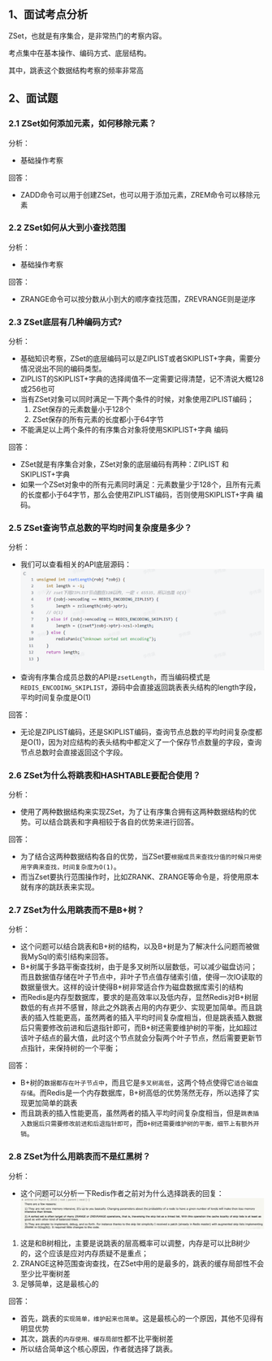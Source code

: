 
## 1、面试考点分析

ZSet，也就是有序集合，是非常热门的考察内容。

考点集中在基本操作、编码方式、底层结构。

其中，跳表这个数据结构考察的频率非常高
## 2、面试题

### 2.1 ZSet如何添加元素，如何移除元素？

分析：
- 基础操作考察

回答：
- ZADD命令可以用于创建ZSet，也可以用于添加元素，ZREM命令可以移除元素
### 2.2 ZSet如何从大到小查找范围

分析：
- 基础操作考察

回答：
- ZRANGE命令可以按分数从小到大的顺序查找范围，ZREVRANGE则是逆序

### 2.3 ZSet底层有几种编码方式?

分析：
- 基础知识考察，ZSet的底层编码可以是ZIPLIST或者SKIPLIST+字典，需要分情况说出不同的编码类型。
- ZIPLIST的SKIPLIST+字典的选择阈值不一定需要记得清楚，记不清说大概128或256也可
- 当有ZSet对象可以同时满足一下两个条件的时候，对象使用ZIPLIST编码；
	1. ZSet保存的元素数量小于128个
	2. ZSet保存的所有元素的长度都小于64字节
- 不能满足以上两个条件的有序集合对象将使用SKIPLIST+字典 编码

回答：
- ZSet就是有序集合对象，ZSet对象的底层编码有两种：ZIPLIST 和 SKIPLIST+字典
- 如果一个ZSet对象中的所有元素同时满足：元素数量少于128个，且所有元素的长度都小于64字节，那么会使用ZIPLIST编码，否则使用SKIPLIST+字典 编码。

### 2.5 ZSet查询节点总数的平均时间复杂度是多少？

分析：
- 我们可以查看相关的API底层源码：![](assets/Pasted%20image%2020231020221230.png)
- 查询有序集合成员总数的API是`zsetLength`，而当编码模式是`REDIS_ENCODING_SKIPLIST`，源码中会直接返回跳表表头结构的length字段，平均时间复杂度是O(1)

回答：
- 无论是ZIPLIST编码，还是SKIPLIST编码，查询节点总数的平均时间复杂度都是O(1)，因为对应结构的表头结构中都定义了一个保存节点数量的字段，查询节点总数时会直接返回这个字段。
### 2.6 ZSet为什么将跳表和HASHTABLE要配合使用？

分析：
- 使用了两种数据结构来实现ZSet，为了让有序集合拥有这两种数据结构的优势。可以结合跳表和字典相较于各自的优势来进行回答。

回答：
- 为了结合这两种数据结构各自的优势，当ZSet要`根据成员来查找分值的时候只用使用字典来查找，时间复杂度为O(1)`。
- 而当Zset要执行范围操作时，比如ZRANK、ZRANGE等命令是，将使用原本就有序的跳跃表来实现。

### 2.7 ZSet为什么用跳表而不是B+树？

分析：
- 这个问题可以结合跳表和B+树的结构，以及B+树是为了解决什么问题而被做我MySql的索引结构来回答。
- B+树属于多路平衡查找树，由于是多叉树所以层数低，可以减少磁盘访问；而且数据值存储在叶子节点中，非叶子节点值存储索引值，使得一次IO读取的数据量很大。这样的设计使得B+树非常适合作为磁盘数据库索引的结构
- 而Redis是内存型数据库，要求的是高效率以及低内存，显然Redis对B+树层数低的有点并不感冒，除此之外跳表占用的内存更少、实现更加简单。而且跳表的插入性能更高，虽然两者的插入平均时间复杂度相当，但是跳表插入数据后只需要修改前进和后退指针即可，而B+树还需要维护树的平衡，比如超过该叶子结点的最大值，此时这个节点就会分裂两个叶子节点，然后需要更新节点指针，来保持树的一个平衡；

回答：
- B+树的`数据都存在叶子节点中`，而且它是`多叉树高低`，这两个特点使得它`适合磁盘存储`。而Redis是一个内存数据库，B+树高低的优势荡然无存，所以选择了实现更加简单的跳表
- 而且跳表的插入性能更高，虽然两者的插入平均时间复杂度相当，但是`跳表插入数据后只需要修改前进和后退指针即可`，而`B+树还需要维护树的平衡，细节上有额外开销`。

### 2.8 ZSet为什么用跳表而不是红黑树？

分析：
- 这个问题可以分析一下Redis作者之前对为什么选择跳表的回复：![](assets/Pasted%20image%2020231020222240.png)
1. 这是和B树相比，主要是说跳表的层高概率可以调整，内存是可以比B树少的，这个应该是应对内存质疑不是重点；
2. ZRANGE这种范围查询查找，在ZSet中用的是最多的，跳表的缓存局部性不会至少比平衡树差
3. 足够简单，这是最核心的

回答：
- 首先，跳表的`实现简单，维护起来也简单`。这是最核心的一个原因，其他不见得有明显优势
- 其次，跳表的`内存使用、缓存局部性`都不比平衡树差
- 所以结合简单这个核心原因，作者就选择了跳表。